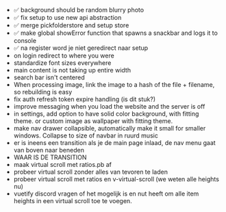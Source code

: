 * ✅ background should be random blurry photo
* ✅ fix setup to use new api abstraction
* ✅ merge pickfolderstore and setup store
* ✅ make global showError function that spawns a snackbar and logs it to console
* ✅ na register word je niet geredirect naar setup
* on login redirect to where you were
* standardize font sizes everywhere
* main content is not taking up entire width
* search bar isn't centered
* When processing image, link the image to a hash of the file + filename, so rebuilding is easy
* fix auth refresh token expire handling (is dit stuk?)
* improve messaging when you load the website and the server is off
* in settings, add option to have solid color background, with fitting theme. or custom image as wallpaper with fitting
  theme.
* make nav drawer collapsible, automatically make it small for smaller windows. Collapse to size of navbar in ruurd
  music
* er is ineens een transition als je de main page inlaad, de nav menu gaat van boven naar beneden
* WAAR IS DE TRANSITION
* maak virtual scroll met ratios.pb af
* probeer virtual scroll zonder alles van tevoren te laden
* probeer virtual scroll met ratios en v-virtual-scroll (we weten alle heights nu)
* vuetify discord vragen of het mogelijk is en nut heeft om alle item heights in een virtual scroll toe te voegen.